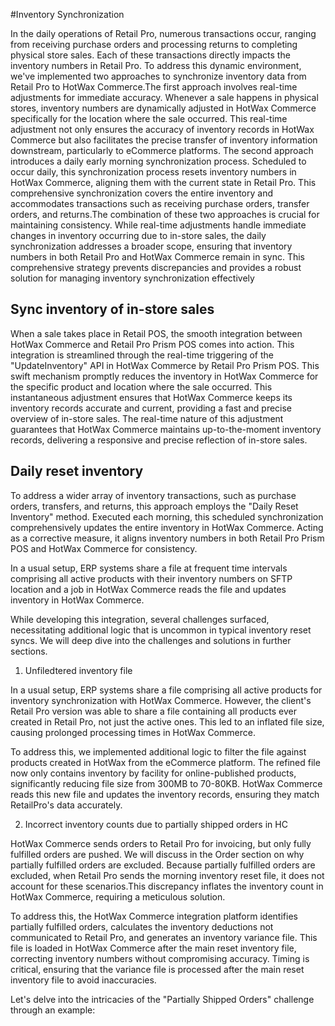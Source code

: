 #Inventory Synchronization

In the daily operations of Retail Pro, numerous transactions occur, ranging from receiving purchase orders and processing returns to completing physical store sales. 
Each of these transactions directly impacts the inventory numbers in Retail Pro. To address this dynamic environment, we've implemented two approaches to synchronize 
inventory data from Retail Pro to HotWax Commerce.The first approach involves real-time adjustments for immediate accuracy. Whenever a sale happens in physical stores, 
inventory numbers are dynamically adjusted in HotWax Commerce specifically for the location where the sale occurred. This real-time adjustment not only ensures the accuracy 
of inventory records in HotWax Commerce but also facilitates the precise transfer of inventory information downstream, particularly to eCommerce platforms.
The second approach introduces a daily early morning synchronization process. Scheduled to occur daily, this synchronization process resets inventory numbers 
in HotWax Commerce, aligning them with the current state in Retail Pro. This comprehensive synchronization covers the entire inventory and accommodates transactions such as 
receiving purchase orders, transfer orders, and returns.The combination of these two approaches is crucial for maintaining consistency. While real-time adjustments handle immediate 
changes in inventory occurring due to in-store sales, the daily synchronization addresses a broader scope, ensuring that inventory numbers in both Retail Pro and HotWax Commerce 
remain in sync. This comprehensive strategy prevents discrepancies and provides a robust solution for managing inventory synchronization effectively

## Sync inventory of in-store sales

When a sale takes place in Retail POS, the smooth integration between HotWax Commerce and Retail Pro Prism POS comes into action. This integration is streamlined through the real-time 
triggering of the "UpdateInventory" API in HotWax Commerce by Retail Pro Prism POS. This swift mechanism promptly reduces the inventory in HotWax Commerce for the specific product and 
location where the sale occurred. This instantaneous adjustment ensures that HotWax Commerce keeps its inventory records accurate and current, providing a fast and precise overview of 
in-store sales. The real-time nature of this adjustment guarantees that HotWax Commerce maintains up-to-the-moment inventory records, delivering a responsive and precise reflection of 
in-store sales.

## Daily reset inventory

To address a wider array of inventory transactions, such as purchase orders, transfers, and returns, this approach employs the "Daily Reset Inventory" method. Executed each morning, 
this scheduled synchronization comprehensively updates the entire inventory in HotWax Commerce. Acting as a corrective measure, it aligns inventory numbers in both Retail Pro Prism POS 
and HotWax Commerce for consistency. 

In a usual setup, ERP systems share a file at frequent time intervals comprising all active products with their inventory numbers on SFTP location and a job in HotWax Commerce reads the 
file and updates inventory in HotWax Commerce.

While developing this integration, several challenges surfaced, necessitating additional logic that is uncommon in typical inventory reset syncs. We will deep dive into the challenges 
and solutions in further sections. 

1. Unfiledtered inventory file

In a usual setup, ERP systems share a file comprising all active products for inventory synchronization with HotWax Commerce. However, the client's Retail Pro version was able to share a file 
containing all products ever created in Retail Pro, not just the active ones. This led to an inflated file size, causing prolonged processing times in HotWax Commerce. 

To address this, we implemented additional logic to filter the file against products created in HotWax from the eCommerce platform. The refined file now only contains inventory by facility 
for online-published products, significantly reducing file size from 300MB to 70-80KB. HotWax Commerce reads this new file and updates the inventory records, ensuring they match RetailPro's 
data accurately. 


2. Incorrect inventory counts due to partially shipped orders in HC


HotWax Commerce sends orders to Retail Pro for invoicing, but only fully fulfilled orders are pushed. We will discuss in the Order section on why partially fulfilled orders are excluded. Because 
partially fulfilled orders are excluded, when Retail Pro sends the morning inventory reset file, it does not account for these scenarios.This discrepancy inflates the inventory count in HotWax Commerce, 
requiring a meticulous solution. 


To address this, the HotWax Commerce integration platform identifies partially fulfilled orders, calculates the inventory deductions not communicated to Retail Pro, and generates an inventory variance file.
This file is loaded in HotWax Commerce after the main reset inventory file, correcting inventory numbers without compromising accuracy. Timing is critical, ensuring that the variance file is processed after
the main reset inventory file to avoid inaccuracies.

Let's delve into the intricacies of the "Partially Shipped Orders" challenge through an example:





